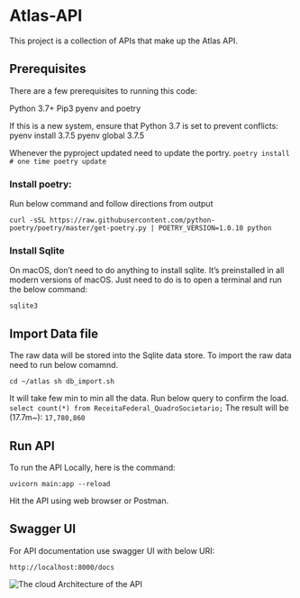 # Atlas-API

This project is a collection of APIs that make up the Atlas API.

## Prerequisites
There are a few prerequisites to running this code:

Python 3.7+
Pip3
pyenv and poetry

If this is a new system, ensure that Python 3.7 is set to prevent conflicts:
pyenv install 3.7.5
pyenv global 3.7.5

Whenever the pyproject updated need to update the portry.
`
poetry install  # one time
poetry update
`

### Install poetry:
Run below command and follow directions from output

`curl -sSL https://raw.githubusercontent.com/python-poetry/poetry/master/get-poetry.py | POETRY_VERSION=1.0.10 python` 

### Install Sqlite

On macOS, don’t need to do anything to install sqlite. It’s preinstalled in all modern versions of macOS.
Just need to do is to open a terminal and run the below command:

`sqlite3`


## Import Data file

The raw data will be stored into the Sqlite data store. To import the raw data need to run below comamnd.

`cd ~/atlas
sh db_import.sh`

It will take few min to min all the data. Run below query to confirm the load.
`select count(*) from ReceitaFederal_QuadroSocietario;`
The result will be (17.7m~):
`17,780,860`

## Run API

To run the API Locally, here is the command:

`uvicorn main:app --reload`

Hit the API using web browser or Postman.

## Swagger UI
For API documentation use swagger UI with below URI:

`http://localhost:8000/docs`


![The cloud Architecture of the API](/altana-atlas/atlas-api/docs/cloud.jpg "Text to show on mouseover")